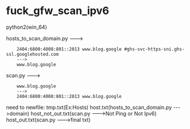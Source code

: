 # fuck_gfw_scan_ipv6

python2(win_64)

hosts_to_scan_domain.py --->

        2404:6800:4008:801::2013 www.blog.google #ghs-svc-https-sni.ghs-ssl.googlehosted.com 
        --->
        www.blog.google

scan.py --->
        
        www.blog.google
        --->
        2404:6800:4008:801::2013 www.blog.google


need to newfile:
        tmp.txt(Ex:Hosts)
        host.txt(hosts_to_scan_domain.py --->domain)
        host_not_out.txt(scan.py --->Not Ping or Not Ipv6)
        host_out.txt(scan.py --->final txt)
